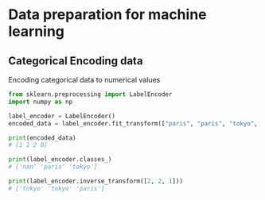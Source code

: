 # Data preparation for machine learning

## Categorical Encoding data

Encoding categorical data to numerical values

```python
from sklearn.preprocessing import LabelEncoder
import numpy as np

label_encoder = LabelEncoder()
encoded_data = label_encoder.fit_transform(["paris", "paris", "tokyo", np.nan])

print(encoded_data)
# [1 1 2 0]

print(label_encoder.classes_)
# ['nan' 'paris' 'tokyo']

print(label_encoder.inverse_transform([2, 2, 1]))
# ['tokyo' 'tokyo' 'paris']
```
